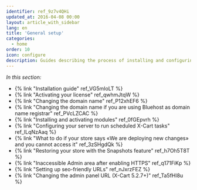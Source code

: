 ```yaml
---
identifier: ref_9z7v4QHi
updated_at: 2016-04-08 00:00
layout: article_with_sidebar
lang: en
title: 'General setup'
categories:
  - home
order: 10
icon: configure
description: Guides describing the process of installing and configuring your X-Cart 5
---
```



_In this section:_

*   {% link "Installation guide" ref_VG5mIoLT %}
*   {% link "Activating your license" ref_qwhmJtqW %}
*   {% link "Changing the domain name" ref_P12xhEF6 %}
*   {% link "Changing the domain name if you are using Bluehost as domain name registrar" ref_PVcLZCAC %}
*   {% link "Installing and activating modules" ref_0fGEpvrh %}
*   {% link "Сonfiguring your server to run scheduled X-Cart tasks" ref_lLqNzAaq %}
*   {% link "What to do if your store says «We are deploying new changes» and you cannot access it" ref_3zSHgdQk %}
*   {% link "Restoring your store with the Snapshots feature" ref_h7Oh5T8T %}
*   {% link "Inaccessible Admin area after enabling HTTPS" ref_q171FiKp %}
*   {% link "Setting up seo-friendly URLs" ref_nJxrzFEZ %}
*   {% link "Changing the admin panel URL (X-Cart 5.2.7+)" ref_Ta5fHl8u %}